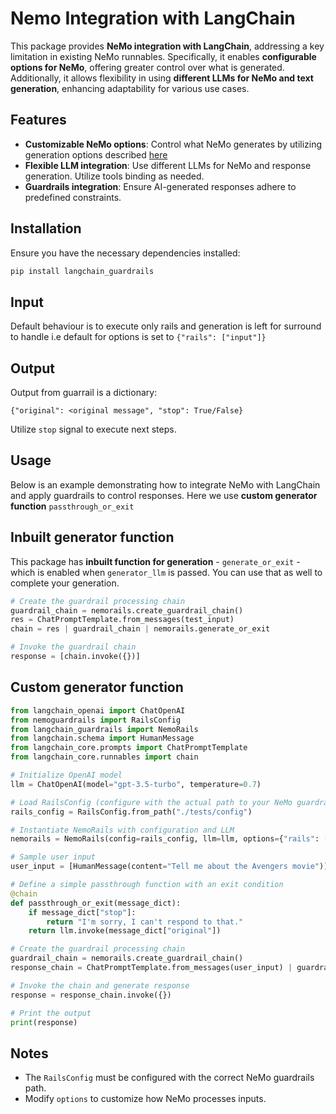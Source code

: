 # Nemo Integration with LangChain

This package provides **NeMo integration with LangChain**, addressing a key limitation in existing NeMo runnables. Specifically, it enables **configurable options for NeMo**, offering greater control over what is generated. Additionally, it allows flexibility in using **different LLMs for NeMo and text generation**, enhancing adaptability for various use cases.

## Features
- **Customizable NeMo options**: Control what NeMo generates by utilizing generation options described [here](https://docs.nvidia.com/nemo/guardrails/latest/user-guides/advanced/generation-options.html)
- **Flexible LLM integration**: Use different LLMs for NeMo and response generation. Utilize tools binding as needed.
- **Guardrails integration**: Ensure AI-generated responses adhere to predefined constraints.

## Installation
Ensure you have the necessary dependencies installed:
```bash
pip install langchain_guardrails
```
## Input
Default behaviour is to execute only rails and generation is left for surround to handle i.e default for options is set to `{"rails": ["input"]}`

## Output
Output from guarrail is a dictionary:
```
{"original": <original message", "stop": True/False}
```
Utilize `stop` signal to execute next steps.

## Usage
Below is an example demonstrating how to integrate NeMo with LangChain and apply guardrails to control responses. Here we use **custom generator function** `passthrough_or_exit`

## Inbuilt generator function
This package has **inbuilt function for generation** - `generate_or_exit` -  which is enabled when `generator_llm` is passed.  You can use that as well to complete your generation.
```python
# Create the guardrail processing chain
guardrail_chain = nemorails.create_guardrail_chain()
res = ChatPromptTemplate.from_messages(test_input) 
chain = res | guardrail_chain | nemorails.generate_or_exit

# Invoke the guardrail chain
response = [chain.invoke({})]
```

## Custom generator function
```python
from langchain_openai import ChatOpenAI
from nemoguardrails import RailsConfig
from langchain_guardrails import NemoRails
from langchain.schema import HumanMessage
from langchain_core.prompts import ChatPromptTemplate
from langchain_core.runnables import chain

# Initialize OpenAI model
llm = ChatOpenAI(model="gpt-3.5-turbo", temperature=0.7)

# Load RailsConfig (configure with the actual path to your NeMo guardrails config)
rails_config = RailsConfig.from_path("./tests/config")

# Instantiate NemoRails with configuration and LLM
nemorails = NemoRails(config=rails_config, llm=llm, options={"rails": ["input"]})

# Sample user input
user_input = [HumanMessage(content="Tell me about the Avengers movie")]

# Define a simple passthrough function with an exit condition
@chain
def passthrough_or_exit(message_dict):
    if message_dict["stop"]:
        return "I'm sorry, I can't respond to that."
    return llm.invoke(message_dict["original"])

# Create the guardrail processing chain
guardrail_chain = nemorails.create_guardrail_chain()
response_chain = ChatPromptTemplate.from_messages(user_input) | guardrail_chain | passthrough_or_exit

# Invoke the chain and generate response
response = response_chain.invoke({})

# Print the output
print(response)
```

## Notes
- The `RailsConfig` must be configured with the correct NeMo guardrails path.
- Modify `options` to customize how NeMo processes inputs.


